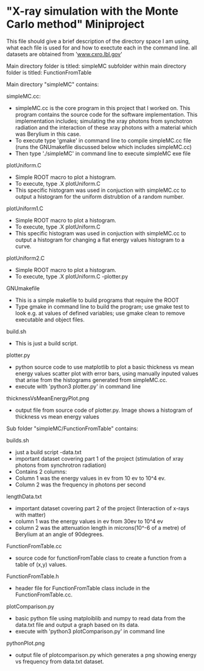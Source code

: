 # "X-ray simulation with the Monte Carlo method" Miniproject

This file should give a brief description of the directory space I am using, what each file is used for and how to exectute each in the command line.
all datasets are obtained from 'www.cxro.lbl.gov'

Main directory folder is titled: simpleMC
subfolder within main directory folder is titled: FunctionFromTable

Main directory "simpleMC" contains:

simpleMC.cc:
- simpleMC.cc is the core program in this project that I worked on. This program contains the source code for the software implementation. This implementation includes; simulating the xray photons from synchotron radiation and the interaction of these xray photons with a material which was Berylium in this case.
- To execute type 'gmake' in command line to compile simpleMC.cc file (runs the GNUmakefile discussed below which includes simpleMC.cc)
- Then type './simpleMC' in command line to execute simpleMC exe file

plotUniform.C
-  Simple ROOT macro to plot a histogram.
-  To execute, type .X plotUniform.C
-   This specific histogram was used in conjuction with simpleMC.cc to output a histogram for the uniform distrubtion of a random number.

plotUniform1.C
-  Simple ROOT macro to plot a histogram.
-  To execute, type .X plotUniform.C
-  This specific histogram was used in conjuction with simpleMC.cc to output a histogram for changing a flat energy values histogram to a curve.

plotUniform2.C
-  Simple ROOT macro to plot a histogram.
-  To execute, type .X plotUniform.C
-plotter.py

GNUmakefile
- This is a simple makefile to build programs that require the ROOT
-   Type gmake in command line to build the program; use gmake test to look e.g. at values of defined variables; use gmake clean to remove executable and object files.  

build.sh
-  This is just a build script.

plotter.py
-  python source code to use matplotlib to plot a basic thickness vs mean energy values scatter plot with error bars, using manually inputed values that arise from the histograms generated from simpleMC.cc.
-  execute with 'python3 plotter.py' in command line

thicknessVsMeanEnergyPlot.png
- output file from source code of plotter.py. Image shows a histogram of thickness vs mean energy values 




Sub folder "simpleMC/FunctionFromTable" contains:

builds.sh
-  just a build script 
-data.txt
-  important dataset covering part 1 of the project (stimulation of xray photons from synchrotron radiation)
-  Contains 2 columns: 
-  Column 1 was the energy values in ev from 10 ev to 10^4 ev.
-  Column 2 was the frequency in photons per second

lengthData.txt
-  important dataset covering part 2 of the project (Interaction of x-rays with matter)
-  column 1 was the energy values in ev from 30ev to 10^4 ev
-  column 2 was the attenuation length in microns(10^-6 of a metre) of Berylium at an angle of 90degrees.

FunctionFromTable.cc
-  source code for functionFromTable class to create a function from a table of (x,y) values.

FunctionFromTable.h
-  header file for FunctionFromTable class include in the FunctionFromTable.cc.

plotComparison.py
-  basic python file using matploiblib and numpy to read data from the data.txt file and output a graph based on its data. 
-  execute with 'python3 plotComparison.py' in command line

pythonPlot.png
-  output file of plotcomparison.py which generates a png showing energy vs frequency from data.txt dataset.


